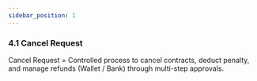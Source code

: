 ```yaml
---
sidebar_position: 1
---
```


### **4.1 Cancel Request**

Cancel Request = Controlled process to cancel contracts, deduct penalty, and manage refunds (Wallet / Bank) through multi-step approvals.